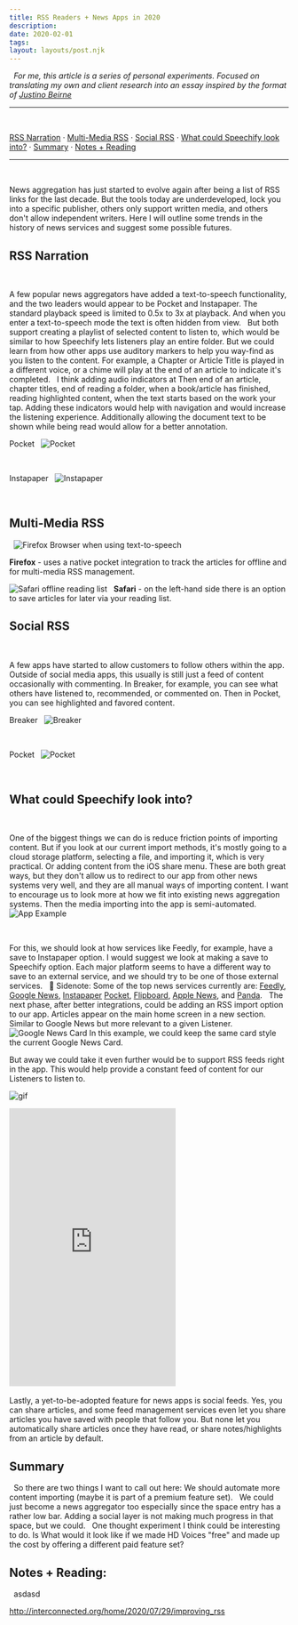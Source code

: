 ```yaml
---
title: RSS Readers + News Apps in 2020
description:
date: 2020-02-01
tags:
layout: layouts/post.njk
---
```


&nbsp;
_For me, this article is a series of personal experiments. Focused on translating my own and client research into an essay inspired by the format of [Justino Beirne]()_
&nbsp;

---

&nbsp;

[RSS Narration](#rss-narration) · [Multi-Media RSS](#Multi-Media-RSS) · [Social RSS](#social-rss) · [What could Speechify look into?](#what-could-speechify-look-into%3F) · [Summary](#summary) · [Notes + Reading](#notes-%2B-reading%3A)
&nbsp;

---

&nbsp;

News aggregation has just started to evolve again after being a list of RSS links for the last decade. But the tools today are underdeveloped, lock you into a specific publisher, others only support written media, and others don't allow independent writers. Here I will outline some trends in the history of news services and suggest some possible futures.
&nbsp;

## RSS Narration

&nbsp;

A few popular news aggregators have added a text-to-speech functionality, and the two leaders would appear to be Pocket and Instapaper. The standard playback speed is limited to 0.5x to 3x at playback. And when you enter a text-to-speech mode the text is often hidden from view.
&nbsp;
But both support creating a playlist of selected content to listen to, which would be similar to how Speechify lets listeners play an entire folder. But we could learn from how other apps use auditory markers to help you way-find as you listen to the content. For example, a Chapter or Article Title is played in a different voice, or a chime will play at the end of an article to indicate it's completed.
&nbsp;
I think adding audio indicators at Then end of an article, chapter titles, end of reading a folder, when a book/article has finished, reading highlighted content, when the text starts based on the work your tap. Adding these indicators would help with navigation and would increase the listening experience. Additionally allowing the document text to be shown while being read would allow for a better annotation.
&nbsp;

Pocket
&nbsp;
![Pocket](https://thumbs.gfycat.com/RedAlertCattle-size_restricted.gif)

&nbsp;

Instapaper
&nbsp;
![Instapaper](https://thumbs.gfycat.com/ShadySplendidFurseal-size_restricted.gif)

&nbsp;

## Multi-Media RSS

&nbsp;
![Firefox Browser when using text-to-speech](/img/speechify/browser-firefox-text-to-speech.png)
&nbsp;

**Firefox** - uses a native pocket integration to track the articles for offline and for multi-media RSS management.
&nbsp;

![Safari offline reading list](/img/speechify/browser-safari-reading-list.png)
&nbsp;
**Safari** - on the left-hand side there is an option to save articles for later via your reading list.
&nbsp;

## Social RSS

&nbsp;

A few apps have started to allow customers to follow others within the app. Outside of social media apps, this usually is still just a feed of content occasionally with commenting. In Breaker, for example, you can see what others have listened to, recommended, or commented on. Then in Pocket, you can see highlighted and favored content.
&nbsp;

Breaker
&nbsp;
![Breaker](https://thumbs.gfycat.com/DesertedCriminalDuckbillplatypus-size_restricted.gif)

&nbsp;

Pocket
&nbsp;
![Pocket](https://thumbs.gfycat.com/PastelWarpedGroundhog-size_restricted.gif)

&nbsp;

## What could Speechify look into?

&nbsp;

One of the biggest things we can do is reduce friction points of importing content. But if you look at our current import methods, it's mostly going to a cloud storage platform, selecting a file, and importing it, which is very practical. Or adding content from the iOS share menu. These are both great ways, but they don't allow us to redirect to our app from other news systems very well, and they are all manual ways of importing content. I want to encourage us to look more at how we fit into existing news aggregation systems. Then the media importing into the app is semi-automated.
&nbsp;
![App Example](https://thumbs.gfycat.com/SmoggyBadAstarte-size_restricted.gif)

&nbsp;

For this, we should look at how services like Feedly, for example, have a save to Instapaper option. I would suggest we look at making a save to Speechify option. Each major platform seems to have a different way to save to an external service, and we should try to be one of those external services.
&nbsp;
👀 Sidenote: Some of the top news services currently are: [Feedly](http://feedly.com/), [Google News](https://news.google.com/), [Instapaper](https://www.instapaper.com) [Pocket](Pocket), [Flipboard](https://flipboard.com/), [Apple News](https://www.apple.com/apple-news/), and [Panda](http://usepanda.com/).
&nbsp;
The next phase, after better integrations, could be adding an RSS import option to our app. Articles appear on the main home screen in a new section. Similar to Google News but more relevant to a given Listener.
&nbsp;
![Google News Card](/img/speechify/C57F6895-A9DF-458A-8145-C213066AFD5C.jpeg#left)
In this example, we could keep the same card style the current Google News Card.
&nbsp;

But away we could take it even further would be to support RSS feeds right in the app. This would help provide a constant feed of content for our Listeners to listen to.
&nbsp;

![gif](https://thumbs.gfycat.com/DesertedCriminalDuckbillplatypus-size_restricted.gif#left)

<iframe src='https://gfycat.com/ifr/DesertedCriminalDuckbillplatypus' frameborder='0' scrolling='no' allowfullscreen  height='500'></iframe>
&nbsp;

Lastly, a yet-to-be-adopted feature for news apps is social feeds. Yes, you can share articles, and some feed management services even let you share articles you have saved with people that follow you. But none let you automatically share articles once they have read, or share notes/highlights from an article by default.
&nbsp;

## Summary

&nbsp;
So there are two things I want to call out here:
We should automate more content importing (maybe it is part of a premium feature set).
&nbsp;
We could just become a news aggregator too especially since the space entry has a rather low bar.
Adding a social layer is not making much progress in that space, but we could.
&nbsp;
One thought experiment I think could be interesting to do. Is What would it look like if we made HD Voices "free" and made up the cost by offering a different paid feature set?
&nbsp;

## Notes + Reading:

&nbsp;
asdasd
&nbsp;

http://interconnected.org/home/2020/07/29/improving_rss
